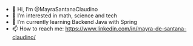 - 👋 Hi, I’m @MayraSantanaClaudino
- 👀 I’m interested in math, science and tech
- 🌱 I’m currently learning Backend Java with Spring
- 📫 How to reach me:
  https://www.linkedin.com/in/mayra-de-santana-claudino/
